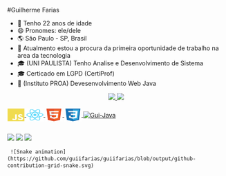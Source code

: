#Guilherme Farias 
- 🧑 Tenho 22 anos de idade
- 😄 Pronomes: ele/dele
- 🌎 São Paulo - SP, Brasil
- 🔎 Atualmento estou a procura da primeira oportunidade de trabalho na area da tecnologia
- 🎓 (UNI PAULISTA)  Tenho Analise e Desenvolvimento de Sistema 
- 🎓 Certicado em LGPD (CertiProf)
- 🏫 (Instituto PROA) Devesenvolvimento Web Java

<div align="center">
    <a href="https://github.com/guiifarias">
    <img height="177em" src="https://github-readme-stats.vercel.app/api?username=guiifarias&show_icons=true&theme=dark&include_all_commits=true&count_private=true"/>
    <img height="177em" src="https://github-readme-stats.vercel.app/api/top-langs/?username=guiifarias&layout=compact&langs_count=7&theme=dark"/>
  </div>
    
  <div style="display: inline_block"><br>
    <img align="center" alt="Gui-Js" height="30" width="40" src="https://raw.githubusercontent.com/devicons/devicon/master/icons/javascript/javascript-plain.svg">
    <img align="center" alt="Gui-React" height="30" width="40" src="https://raw.githubusercontent.com/devicons/devicon/master/icons/react/react-original.svg">
    <img align="center" alt="Gui-HTML" height="30" width="40" src="https://raw.githubusercontent.com/devicons/devicon/master/icons/html5/html5-original.svg">
    <img align="center" alt="Gui-CSS" height="30" width="40" src="https://raw.githubusercontent.com/devicons/devicon/master/icons/css3/css3-original.svg">
    <img align="center" alt="Gui-Java" height="30" width="40" src="https://cdn.jsdelivr.net/gh/devicons/devicon/icons/java/java-original.svg" />
  </div>

  ##
  
  <div>
    <a href = "mailto:guiifarias369@gmail.com"><img src="https://img.shields.io/badge/-Gmail-%23333?style=for-the-badge&logo=gmail&logoColor=white" target="_blank"></a>
    <a href="https://www.linkedin.com/in/guilherme--farias/" target="_blank"><img src="https://img.shields.io/badge/-LinkedIn-%230077B5?style=for-the-badge&logo=linkedin&logoColor=white" target="_blank"></a> 
     <a href="https://web.whatsapp.com/send/?phone=5511945252842&text&app_absent=0" target="_blank"><img src="https://img.shields.io/badge/WhatsApp-25D366?style=for-the-badge&logo=whatsapp&logoColor=white" target="_blank"></a> 

     ![Snake animation](https://github.com/guiifarias/guiifarias/blob/output/github-contribution-grid-snake.svg)
    
  </div>
